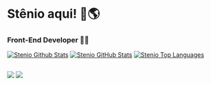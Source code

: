 
<!--
**stamorim28/stamorim28** is a ✨ _special_ ✨ repository because its `README.md` (this file) appears on your GitHub profile.

Here are some ideas to get you started:

- 🔭 I’m currently working on ...
- 🌱 I’m currently learning ...
- 👯 I’m looking to collaborate on ...
- 🤔 I’m looking for help with ...
- 💬 Ask me about ...
- 📫 How to reach me: ...
- 😄 Pronouns: ...
- ⚡ Fun fact: ...
-->

# Stênio aqui! 👋🌎

### Front-End Developer :man_technologist:

<a href="https://github.com/stamorim28/?"><img alt="Stenio Github Stats" src="https://github-readme-stats.vercel.app/api?username=stamorim28&show_icons=true&count_private=true&theme=react&hide_border=true&bg_color=0D1117" /></a>
<a href="https://github.com/stamorim28/?"><img alt="Stenio GitHub Stats" src="https://github-readme-streak-stats.herokuapp.com/?user=stamorim28&theme=black-ice&hide_border=true&stroke=0000&background=060A0CD0" /></a>
<a href="https://github.com/stamorim28/?"><img alt="Stenio Top Languages" src="https://github-readme-stats.vercel.app/api/top-langs/?username=stamorim28&langs_count=10&count_private=true&layout=compact&theme=react&hide_border=true&bg_color=0D1117" /></a>
  
##
  
  <div> 
    <a href="https://www.linkedin.com/in/st%C3%AAnio-amorim-38b9ba174/" target="_blank"><img src="https://img.shields.io/badge/-LinkedIn-%230077B5?style=for-the-badge&logo=linkedin&logoColor=white" target="_blank"></a> 
  <a href = "mailto:jstenio.rocha@gmail.com"><img src="https://img.shields.io/badge/-Gmail-%23333?style=for-the-badge&logo=gmail&logoColor=white" target="_blank"></a>
</div>
